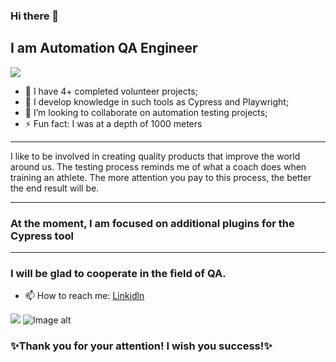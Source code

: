 
### Hi there 👋
## I am Automation QA Engineer
![](https://github.com/SerhiiQAA/SerhiiQAA/blob/main/giphy-11.gif)
- 🔭 I have 4+ completed volunteer projects;
- 🌱 I develop knowledge in such tools as Cypress and Playwright;
- 👯 I’m looking to collaborate on automation testing projects;
- ⚡ Fun fact: I was at a depth of 1000 meters
___
I like to be involved in creating quality products that improve the world around us. The testing process reminds me of what a coach does when training an athlete. The more attention you pay to this process, the better the end result will be.
___
### At the moment, I am focused on additional plugins for the Cypress tool
___
### I will be glad to cooperate in the field of QA.
- 📫 How to reach me: [Linkidln](https://www.linkedin.com/in/serhiiqaengineer/)

![](https://github.com/SerhiiQAA/SerhiiQAA/blob/main/image_461d661da4.png)
![Image alt](https://github.com/SerhiiQAA/SerhiiQAA/blob/main/0_x2xCaLL7YyfKKdlv.png)
### ✨Thank you for your attention! I wish you success!✨
